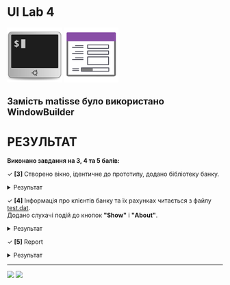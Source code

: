 # UI Lab 4
![](terminal-icon.png)
![](gui-icon.png)

## Замість matisse було використано WindowBuilder

# РЕЗУЛЬТАТ
**Виконано завдання на 3, 4 та 5 балів:**

✓ **[3]** Створено вікно, ідентичне до прототипу, додано бібліотеку банку.
<details>
  <summary>Результат</summary>
	<img src="https://github.com/ppc-ntu-khpi/34-gui-lab2-coldbeatz/blob/master/Screenshot_1.png">
</details>

✓ **[4]** Інформація про клієнтів банку та їх рахунках читається з файлу <a href="https://github.com/ppc-ntu-khpi/34-gui-lab2-coldbeatz/blob/master/test.dat">test.dat</a>.<br> Додано слухачі подій до кнопок <b>"Show"</b> і <b>"About"</b>.
<details>
  <summary>Результат</summary>
	<img src="https://github.com/ppc-ntu-khpi/34-gui-lab2-coldbeatz/blob/master/Screenshot_2.png">
  <img src="https://github.com/ppc-ntu-khpi/34-gui-lab2-coldbeatz/blob/master/Screenshot_3.png">
  <img src="https://github.com/ppc-ntu-khpi/34-gui-lab2-coldbeatz/blob/master/Screenshot_5.png">
</details>

✓ **[5]** Report
<details>
  <summary>Результат</summary>
	<img src="https://github.com/ppc-ntu-khpi/34-gui-lab2-coldbeatz/blob/master/Screenshot_4.png">
</details>

---

![](https://img.shields.io/badge/Made%20with-JAVA-red.svg)
![](https://img.shields.io/badge/Made%20at-PPC%20NTU%20%22KhPI%22-blue.svg) 
